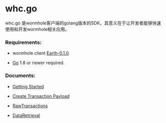 whc.go
===

whc.go 是wormhole客户端的golang版本的SDK，其意义在于让开发者能够快速使用和开发wormhole相关应用。

### Requirements:

- wormhole client [Earth-0.1.0](https://github.com/copernet/wormhole/releases/tag/Earth-0.1.0-release).

- [Go](http://golang.org/) 1.8 or newer required.

### Documents:

- [Getting Started]()

- [Create Transaction Payload]()
- [RawTransactions]()

- [DataRetrieval]()


